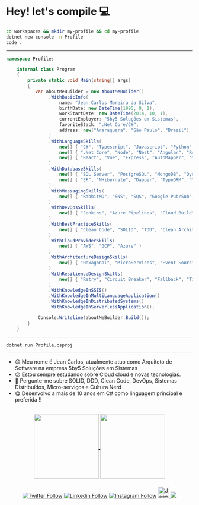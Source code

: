 # Hey! let's compile 💻

```bash
cd workspaces && mkdir my-profile && cd my-profile
dotnet new console -n Profile
code .
```

---

```cs
namespace Profile;

    internal class Program
    {
        private static void Main(string[] args)
        {
           var aboutMeBuilder = new AboutMeBuilder()
                .WithBasicInfo(
                    name: "Jean Carlos Moreira da Silva",
                    birthDate: new DateTime(1995, 9, 1),
                    workStartDate: new DateTime(2014, 10, 1),
                    currentEmployer: "5by5 Soluções em Sistemas",
                    favoriteStack: ".Net Core/C#",
                    address: new("Araraquara", "São Paulo", "Brazil")
                )
                .WithLanguageSkills(
                    new[] { "C#", "Typescript", "Javascript", "Python", "Powershell", "Shell" },
                    new[] { ".Net Core", "Node", "Nest", "Angular", "Rebus", "Ionic" },
                    new[] { "React", "Vue", "Express", "AutoMapper", "MediatoR" }
                )
                .WithDatabaseSkills(
                    new[] { "SQL Server", "PostgreSQL", "MongoDB", "DynamoDB", "Redis", "Firestore" },
                    new[] { "EF", "NHibernate", "Dapper", "TypeORM", "Mongoose" }
                )
                .WithMessagingSkills(
                    new[] { "RabbitMQ", "SNS", "SQS", "Google Pub/Sub", "Azure Service Bus", "Kafka", "SignalR", "Event Hub" }
                )
                .WithDevOpsSkills(
                    new[] { "Jenkins", "Azure Pipelines", "Cloud Build", "Spinnaker" }
                )
                .WithBestPracticeSkills(
                    new[] { "Clean Code", "SOLID", "TDD", "Clean Architecture", "DDD" }
                )
                .WithCloudProviderSkills(
                    new[] { "AWS", "GCP", "Azure" }
                )
                .WithArchitectureDesignSkills(
                    new[] { "Hexagonal", "MicroServices", "Event Sourcing", "CQRS" , "EDAs", "CDC"}
                )
                .WithResilienceDesignSkills(
                    new[] { "Retry", "Circuit Breaker", "Fallback", "Timeout", "SAGA" }
                )
                .WithKnowledgeInSSIS()
                .WithKnowledgeInMultiLanguageApplication()
                .WithKnowledgeInDistributedSystems()
                .WithKnowledgeInServerlessApplication();

            Console.Writeline(aboutMeBuilder.Build());
        }
    }
```

---

```bash
dotnet run Profile.csproj
```

---

- :blush: Meu nome é Jean Carlos, atualmente atuo como Arquiteto de Software na empresa 5by5 Soluções em Sistemas
- :stuck_out_tongue_closed_eyes: Estou sempre estudando sobre Cloud cloud e novas tecnologias.
- :speech_balloon: Pergunte-me sobre  SOLID, DDD, Clean Code, DevOps, Sistemas Distribuídos, Micro-serviços e Cultura Nerd
- :yum: Desenvolvo a mais de 10 anos em C# como linguagem principal e preferida !!

<h2>
<p align=center>
  <a href="https://github.com/anuraghazra/github-readme-stats" title="Top Langs">
    <img height=175 align="center" src="https://github-readme-stats.vercel.app/api/top-langs/?username=jcmdsbr&layout=compact&theme=gotham">
  </a>
  <a href="https://github.com/anuraghazra/github-readme-stats" title="About Me">
  <img height=175 align="center" src="https://github-readme-stats.vercel.app/api?username=jcmdsbr&show_icons=true&layout=compact&theme=gotham" />
  </a>
</p>
</h2>

<p align="center">
  <a href="https://twitter.com/jcmdsbr">
  <img  src="https://img.shields.io/twitter/follow/jcmdsbr?color=%231DA1F2&amp;label=Follow%20me&amp;logo=Twitter&amp;style=for-the-badge" alt="Twitter Follow"></a> 
  <a href="https://linkedin.com/in/jcmdsbr"><img src="https://img.shields.io/badge/Follow%20me%20-blue?style=for-the-badge&logo=Linkedin" alt="Linkedin Follow"></a> 
  <a href="https://instagram.com/jcmdsbr"><img src="https://img.shields.io/badge/Follow%20me%20-black?style=for-the-badge&logo=Instagram&logoColor=%231DA1F2" alt="Instagram Follow"></a>
  <a href="https://dev.to/jcmdsbr">
  <img src="https://d2fltix0v2e0sb.cloudfront.net/dev-badge.svg" alt="Jean Carlos's DEV Community Profile" height="30" width="30">
  </a>
  <a href="https://app.rocketseat.com.br/me/jcmdsbr">
  <img src="https://img.shields.io/static/v1?label=Blog&message=Rocketseat&color=7159c1&style=for-the-badge&logo=ghost"/> 
  </a>
</p>
